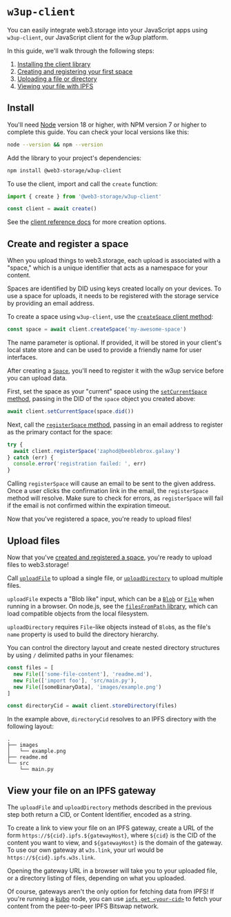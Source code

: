 # `w3up-client`

You can easily integrate web3.storage into your JavaScript apps using `w3up-client`, our JavaScript client for the w3up platform.

In this guide, we'll walk through the following steps:

1. [Installing the client library](#install)
2. [Creating and registering your first space](#create-and-register-a-space)
3. [Uploading a file or directory](#upload-files)
4. [Viewing your file with IPFS](#view-your-file-on-an-ipfs-gateway)

## Install

You'll need [Node](https://nodejs.com) version 18 or higher, with NPM version 7 or higher to complete this guide.
You can check your local versions like this:

```bash
node --version && npm --version
```

Add the library to your project's dependencies:

```bash
npm install @web3-storage/w3up-client
```

To use the client, import and call the `create` function:

```js
import { create } from '@web3-storage/w3up-client'

const client = await create()
```

See the [client reference docs][reference-w3up-client#create] for more creation options.

## Create and register a space

When you upload things to web3.storage, each upload is associated with a <Term id="space">"space,"</Term> which is a unique identifier that acts as a namespace for your content.

Spaces are identified by <Term id="did">DID</Term> using keys created locally on your devices. To use a space for uploads, it needs to be registered with the storage service by providing an email address.

To create a space using `w3up-client`, use the [`createSpace` client method][reference-w3up-client#createSpace]:

```js
const space = await client.createSpace('my-awesome-space')
```

The name parameter is optional. If provided, it will be stored in your client's local state store and can be used to provide a friendly name for user interfaces.

After creating a [`Space`][reference-w3up-client#space], you'll need to register it with the w3up service before you can upload data.

First, set the space as your "current" space using the [`setCurrentSpace` method][reference-w3up-client#setcurrentspace], passing in the DID of the `space` object you created above:

```js
await client.setCurrentSpace(space.did())
```

Next, call the [`registerSpace` method][reference-w3up-client#registerspace], passing in an email address to register as the primary contact for the space:

```js
try {
  await client.registerSpace('zaphod@beeblebrox.galaxy')
} catch (err) {
  console.error('registration failed: ', err)
}
```

Calling `registerSpace` will cause an email to be sent to the given address. Once a user clicks the confirmation link in the email, the `registerSpace` method will resolve. Make sure to check for errors, as `registerSpace` will fail if the email is not confirmed within the expiration timeout.

Now that you've registered a space, you're ready to upload files!

## Upload files

Now that you've [created and registered a space](#create-space), you're ready to upload files to web3.storage!

Call [`uploadFile`][reference-w3up-client#uploadfile] to upload a single file, or [`uploadDirectory`][reference-w3up-client#uploaddirectory] to upload multiple files.

`uploadFile` expects a "Blob like" input, which can be a [`Blob`](https://developer.mozilla.org/en-US/docs/Web/API/Blob) or [`File`](https://developer.mozilla.org/en-US/docs/Web/API/File) when running in a browser. On node.js, see the [`filesFromPath` library](https://github.com/web3-storage/files-from-path), which can load compatible objects from the local filesystem.

`uploadDirectory` requires `File`-like objects instead of `Blob`s, as the file's `name` property is used to build the directory hierarchy.

You can control the directory layout and create nested directory structures by using `/` delimited paths in your filenames:

```js
const files = [
  new File(['some-file-content'], 'readme.md'),
  new File(['import foo'], 'src/main.py'),
  new File([someBinaryData], 'images/example.png')
]

const directoryCid = await client.storeDirectory(files)
```

In the example above, `directoryCid` resolves to an IPFS directory with the following layout:

```
.
├── images
│   └── example.png
├── readme.md
└── src
    └── main.py
```
## View your file on an IPFS gateway

The `uploadFile` and `uploadDirectory` methods described in the previous step both return a CID, or Content Identifier, encoded as a string.

To create a link to view your file on an <Term id="gateway">IPFS gateway</Term>, create a URL of the form `https://${cid}.ipfs.${gatewayHost}`, where `${cid}` is the CID of the content you want to view, and `${gatewayHost}` is the domain of the gateway. To use our own gateway at `w3s.link`, your url would be `https://${cid}.ipfs.w3s.link`.

Opening the gateway URL in a browser will take you to your uploaded file, or a directory listing of files, depending on what you uploaded.

Of course, gateways aren't the only option for fetching data from IPFS! If you're running a [kubo](https://github.com/ipfs/kubo) node, you can use [`ipfs get <your-cid>`](https://docs.ipfs.tech/reference/kubo/cli/#ipfs-get) to fetch your content from the peer-to-peer IPFS <Term id="bitswap">Bitswap</Term> network.


[reference-w3up-client#create]: ../api/w3up-client/modules/package.md#create
[reference-w3up-client#createspace]: ../api/w3up-client/classes/client.Client.md#createspace
[reference-w3up-client#setcurrentspace]: ../api/w3up-client/classes/client.Client.md#setcurrentspace
[reference-w3up-client#registerspace]: ../api/w3up-client/classes/client.Client.md#registerspace
[reference-w3up-client#uploadfile]: ../api/w3up-client/classes/client.Client.md#uploadfile
[reference-w3up-client#uploaddirectory]: ../api/w3up-client/classes/client.Client.md#uploaddirectory
[reference-w3up-client#space]: ../api/w3up-client/classes/space.Space.md
[concepts-did]: ../concepts/dids.md